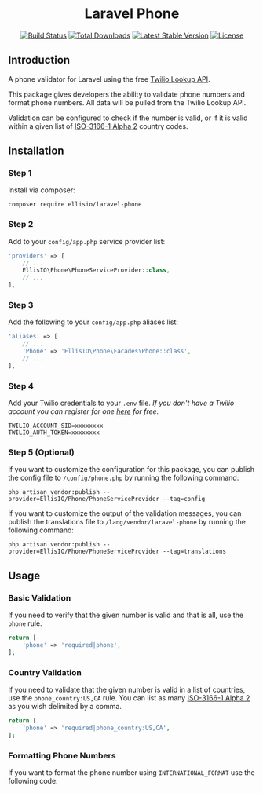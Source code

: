<h1 align="center">Laravel Phone</h1>
<p align="center">
    <a href="https://travis-ci.org/ellisio/laravel-phone"><img src="https://travis-ci.org/ellisio/laravel-phone.svg" alt="Build Status"></a>
    <a href="https://packagist.org/packages/ellisio/laravel-phone"><img src="https://poser.pugx.org/ellisio/laravel-phone/d/total.svg" alt="Total Downloads"></a>
    <a href="https://packagist.org/packages/ellisio/laravel-phone"><img src="https://poser.pugx.org/ellisio/laravel-phone/v/stable.svg" alt="Latest Stable Version"></a>
    <a href="https://packagist.org/packages/ellisio/laravel-phone"><img src="https://poser.pugx.org/ellisio/laravel-phone/license.svg" alt="License"></a>
</p>

## Introduction

A phone validator for Laravel using the free [Twilio Lookup API](https://www.twilio.com/lookup).

This package gives developers the ability to validate phone numbers and format phone numbers. All data will be pulled from the Twilio Lookup API.

Validation can be configured to check if the number is valid, or if it is valid within a given list of [ISO-3166-1 Alpha 2](https://en.wikipedia.org/wiki/ISO_3166-1_alpha-2) country codes.

## Installation

### Step 1

Install via composer:

```
composer require ellisio/laravel-phone
```

### Step 2

Add to your `config/app.php` service provider list:

```php
'providers' => [
    // ...
    EllisIO\Phone\PhoneServiceProvider::class,
    // ...
],
```

### Step 3

Add the following to your `config/app.php` aliases list:

```php
'aliases' => [
    // ...
    'Phone' => 'EllisIO\Phone\Facades\Phone::class',
    // ...
],
```

### Step 4

Add your Twilio credentials to your `.env` file. _If you don't have a Twilio account you can register for one [here](https://www.twilio.com/) for free._

```
TWILIO_ACCOUNT_SID=xxxxxxxx
TWILIO_AUTH_TOKEN=xxxxxxxx
```

### Step 5 (Optional)

If you want to customize the configuration for this package, you can publish the config file to `/config/phone.php` by running the following command:

```shell
php artisan vendor:publish --provider=EllisIO/Phone/PhoneServiceProvider --tag=config
```

If you want to customize the output of the validation messages, you can publish the translations file to `/lang/vendor/laravel-phone` by running the following command:

```shell
php artisan vendor:publish --provider=EllisIO/Phone/PhoneServiceProvider --tag=translations
```

## Usage

### Basic Validation

If you need to verify that the given number is valid and that is all, use the `phone` rule.

```php
return [
    'phone' => 'required|phone',
];
```

### Country Validation

If you need to validate that the given number is valid in a list of countries, use the `phone_country:US,CA` rule. You can list as many [ISO-3166-1 Alpha 2](https://en.wikipedia.org/wiki/ISO_3166-1_alpha-2) as you wish delimited by a comma.

```php
return [
    'phone' => 'required|phone_country:US,CA',
];
```

### Formatting Phone Numbers

If you want to format the phone number using `INTERNATIONAL_FORMAT` use the following code:

```php

```
